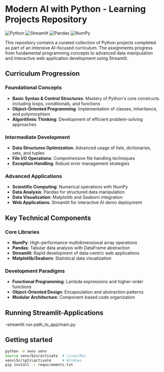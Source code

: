 # Modern AI with Python - Learning Projects Repository

![Python](https://img.shields.io/badge/Python-3.8%2B-blue)
![Streamlit](https://img.shields.io/badge/Streamlit-1.22.0-FF4B4B)
![Pandas](https://img.shields.io/badge/Pandas-1.5.0-150458)
![NumPy](https://img.shields.io/badge/NumPy-1.23.0-013243)

This repository contains a curated collection of Python projects completed as part of an intensive AI-focused curriculum. The assignments progress from fundamental programming concepts to advanced data manipulation and interactive web application development using Streamlit.

## Curriculum Progression

### Foundational Concepts
- **Basic Syntax & Control Structures**: Mastery of Python's core constructs including loops, conditionals, and functions
- **Object-Oriented Programming**: Implementation of classes, inheritance, and polymorphism
- **Algorithmic Thinking**: Development of efficient problem-solving approaches

### Intermediate Development
- **Data Structures Optimization**: Advanced usage of lists, dictionaries, sets, and tuples
- **File I/O Operations**: Comprehensive file handling techniques
- **Exception Handling**: Robust error management strategies

### Advanced Applications
- **Scientific Computing**: Numerical operations with NumPy
- **Data Analysis**: Pandas for structured data manipulation
- **Data Visualization**: Matplotlib and Seaborn integration
- **Web Applications**: Streamlit for interactive AI demo deployment

## Key Technical Components

### Core Libraries
- **NumPy**: High-performance multidimensional array operations
- **Pandas**: Tabular data analysis with DataFrame abstraction
- **Streamlit**: Rapid development of data-centric web applications
- **Matplotlib/Seaborn**: Statistical data visualization

### Development Paradigms
- **Functional Programming**: Lambda expressions and higher-order functions
- **Object-Oriented Design**: Encapsulation and abstraction patterns
- **Modular Architecture**: Component-based code organization

## Running Streamlit-Applications
-streamlit run path_to_app/main.py

## Getting started
   ```bash
   python -m venv venv
   source venv/bin/activate  # Linux/Mac
   venv\Scripts\activate     # Windows
   pip install -r requirements.txt 
   
